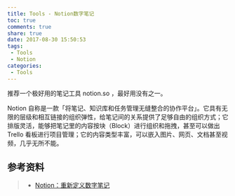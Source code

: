 ```yaml
---
title: Tools - Notion数字笔记
toc: true
comments: true
share: true
date: 2017-08-30 15:50:53
tags:
 - Tools 
 - Notion
categories:
 - Tools
---
```


推荐一个极好用的笔记工具 notion.so ，最好用没有之一。

Notion 自称是一款「将笔记、知识库和任务管理无缝整合的协作平台」。它具有无限的层级和相互链接的组织弹性，给笔记间的关系提供了足够自由的组织方式；它排版灵活，能够把笔记里的内容按块（Block）进行组织和拖拽，甚至可以做出 Trello 看板进行项目管理；它的内容类型丰富，可以嵌入图片、网页、文档甚至视频，几乎无所不能。<!-- more -->


## 参考资料
> - [Notion：重新定义数字笔记](https://sspai.com/post/39694)

